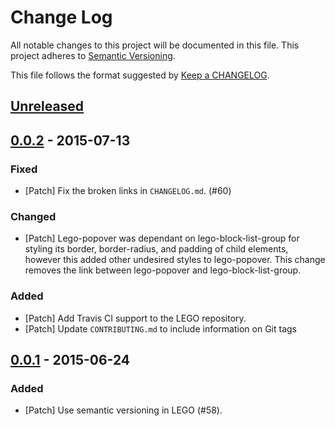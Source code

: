 # Change Log
All notable changes to this project will be documented in this file.
This project adheres to [Semantic Versioning](http://semver.org/).

This file follows the format suggested by [Keep a CHANGELOG](https://github.com/olivierlacan/keep-a-changelog).

## [Unreleased][unreleased]

## [0.0.2][0.0.2] - 2015-07-13
### Fixed
- [Patch] Fix the broken links in `CHANGELOG.md`. (#60)

### Changed
- [Patch] Lego-popover was dependant on lego-block-list-group for styling its border, border-radius, and padding of child elements, however this added other undesired styles to lego-popover. This change removes the link between lego-popover and lego-block-list-group.

### Added
- [Patch] Add Travis CI support to the LEGO repository.
- [Patch] Update `CONTRIBUTING.md` to include information on Git tags

## [0.0.1][0.0.1] - 2015-06-24
### Added
- [Patch] Use semantic versioning in LEGO (#58).

[unreleased]: https://github.com/optimizely/lego/compare/v0.0.2...HEAD
[0.0.1]: https://github.com/optimizely/lego/compare/v0.0.1...HEAD
[0.0.2]: https://github.com/optimizely/lego/compare/v0.0.2...v0.0.1
